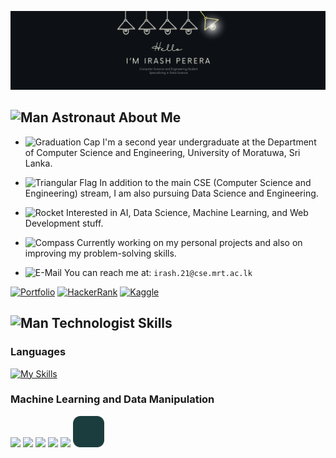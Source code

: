 ![Banner](README2.png)

## <img src="https://raw.githubusercontent.com/Tarikul-Islam-Anik/Animated-Fluent-Emojis/master/Emojis/People/Man%20Astronaut.png" alt="Man Astronaut" width="25" height="25" /> About Me
- <img src="https://raw.githubusercontent.com/Tarikul-Islam-Anik/Animated-Fluent-Emojis/master/Emojis/Objects/Graduation%20Cap.png" alt="Graduation Cap" width="25" height="25" /> I'm a second year undergraduate at the Department of Computer Science and Engineering, University of Moratuwa, Sri Lanka.
- <img src="https://raw.githubusercontent.com/Tarikul-Islam-Anik/Animated-Fluent-Emojis/master/Emojis/Symbols/Triangular%20Flag.png" alt="Triangular Flag" width="25" height="25" /> In addition to the main CSE (Computer Science and Engineering) stream, I am also pursuing Data Science and Engineering.
- <img src="https://raw.githubusercontent.com/Tarikul-Islam-Anik/Animated-Fluent-Emojis/master/Emojis/Travel%20and%20places/Rocket.png" alt="Rocket" width="25" height="25" /> Interested in AI, Data Science, Machine Learning, and Web Development stuff.
- <img src="https://raw.githubusercontent.com/Tarikul-Islam-Anik/Animated-Fluent-Emojis/master/Emojis/Travel%20and%20places/Compass.png" alt="Compass" width="25" height="25" /> Currently working on my personal projects and also on improving my problem-solving skills.

- <img src="https://raw.githubusercontent.com/Tarikul-Islam-Anik/Animated-Fluent-Emojis/master/Emojis/Objects/E-Mail.png" alt="E-Mail" width="25" height="25" /> You can reach me at: `irash.21@cse.mrt.ac.lk`

[![Portfolio](https://img.shields.io/badge/Irash-000000?style=for-the-badge&logo=About.me&logoColor=white)](https://irash-perera.netlify.app/)
[![HackerRank](https://img.shields.io/badge/HackerRank-00EA64?style=for-the-badge&logo=HackerRank&logoColor=white)](https://www.hackerrank.com/210471F_CSE_21)
[![Kaggle](https://img.shields.io/badge/Kaggle-20BEFF?style=for-the-badge&logo=Kaggle&logoColor=black)](https://www.kaggle.com/irash210471f)

## <img src="https://raw.githubusercontent.com/Tarikul-Islam-Anik/Animated-Fluent-Emojis/master/Emojis/People/Man%20Technologist.png" alt="Man Technologist" width="25" height="25" /> Skills

### Languages
[![My Skills](https://skillicons.dev/icons?i=python,c,cpp,java,js,ts,html,css,arduino)](https://skillicons.dev)

### Machine Learning and Data Manipulation
<div>
    <img src="https://github.com/onemarc/tech-icons/blob/main/icons/pandas.svg" width="50">
     <img src="https://raw.githubusercontent.com/scikit-learn/scikit-learn/main/doc/logos/scikit-learn-logo.png" width="50">
    <img src="https://github.com/onemarc/tech-icons/blob/main/icons/tensorflow.svg" width="50">
    <img src="https://github.com/onemarc/tech-icons/blob/main/icons/opencv-dark.svg" width="50">
    <img src="https://github.com/onemarc/tech-icons/blob/main/icons/chroma-dark.svg" width="50">
    <img src="https://github.com/onemarc/tech-icons/blob/main/icons/langchain.svg" width="50">
</div>